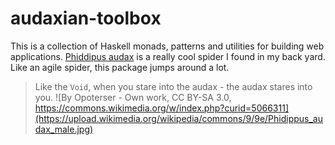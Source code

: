 # audaxian-toolbox
This is a collection of Haskell monads, patterns and utilities for building web
applications. [Phiddipus audax](https://en.wikipedia.org/wiki/Phidippus_audax)
is a really cool spider I found in my back yard. Like an agile spider, this
package jumps around a lot.

> Like the `Void`, when you stare into the audax - the audax stares into you.
![By Opoterser - Own work, CC BY-SA 3.0, https://commons.wikimedia.org/w/index.php?curid=5066311](https://upload.wikimedia.org/wikipedia/commons/9/9e/Phidippus_audax_male.jpg)
